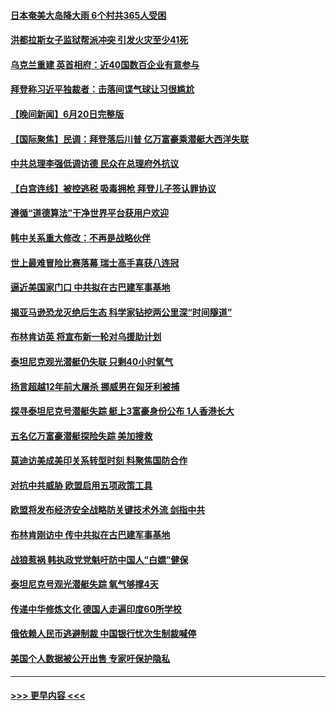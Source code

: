 #### [日本奄美大岛降大雨 6个村共365人受困](../pages/prog202/a103735317.md?t=06211544) 
#### [洪都拉斯女子监狱帮派冲突 引发火灾至少41死](../pages/prog202/a103735310.md?t=06211544) 
#### [乌克兰重建 英首相府：近40国数百企业有意参与](../pages/prog202/a103735263.md?t=06211544) 
#### [拜登称习近平独裁者：击落间谍气球让习很尴尬](../pages/prog202/a103735257.md?t=06211544) 
#### [【晚间新闻】6月20日完整版](../pages/prog202/a103735199.md?t=06211544) 
#### [【国际聚焦】民调：拜登落后川普 亿万富豪乘潜艇大西洋失联](../pages/prog202/a103735172.md?t=06211544) 
#### [中共总理李强低调访德 民众在总理府外抗议](../pages/prog202/a103735162.md?t=06211544) 
#### [【白宫连线】被控逃税 吸毒拥枪 拜登儿子签认罪协议](../pages/prog202/a103735165.md?t=06211544) 
#### [遵循“道德算法”干净世界平台获用户欢迎](../pages/prog202/a103735079.md?t=06211544) 
#### [韩中关系重大修改：不再是战略伙伴](../pages/prog202/a103735082.md?t=06211544) 
#### [世上最难冒险比赛落幕 瑞士高手喜获八连冠](../pages/prog202/a103735071.md?t=06211544) 
#### [逼近美国家门口 中共拟在古巴建军事基地](../pages/prog202/a103735060.md?t=06211544) 
#### [揭亚马逊恐龙灭绝后生态 科学家钻挖两公里深“时间隧道”](../pages/prog202/a103735073.md?t=06211544) 
#### [布林肯访英 将宣布新一轮对乌援助计划](../pages/prog202/a103735061.md?t=06211544) 
#### [泰坦尼克观光潜艇仍失联 只剩40小时氧气](../pages/prog202/a103735059.md?t=06211544) 
#### [扬言超越12年前大屠杀 挪威男在匈牙利被捕](../pages/prog202/a103735042.md?t=06211544) 
#### [探寻泰坦尼克号潜艇失踪 艇上3富豪身份公布 1人香港长大](../pages/prog202/a103735016.md?t=06211544) 
#### [五名亿万富豪潜艇探险失踪 美加搜救](../pages/prog202/a103734949.md?t=06211544) 
#### [莫迪访美成美印关系转型时刻 料聚焦国防合作](../pages/prog202/a103734944.md?t=06211544) 
#### [对抗中共威胁 欧盟启用五项政策工具](../pages/prog202/a103734945.md?t=06211544) 
#### [欧盟将发布经济安全战略防关键技术外流 剑指中共](../pages/prog202/a103734901.md?t=06211544) 
#### [布林肯刚访中 传中共拟在古巴建军事基地](../pages/prog202/a103734863.md?t=06211544) 
#### [战狼惹祸 韩执政党党魁吁防中国人“白嫖”健保](../pages/prog202/a103734860.md?t=06211544) 
#### [泰坦尼克号观光潜艇失踪 氧气够撑4天](../pages/prog202/a103734746.md?t=06211544) 
#### [传递中华修炼文化 德国人走遍印度60所学校](../pages/prog202/a103734783.md?t=06211544) 
#### [俄依赖人民币逃避制裁 中国银行忧次生制裁喊停](../pages/prog202/a103734734.md?t=06211544) 
#### [美国个人数据被公开出售 专家吁保护隐私](../pages/prog202/a103734740.md?t=06211544) 

----
#### [ >>> 更早内容 <<< ](../indexes/prog202-earlier.md)
